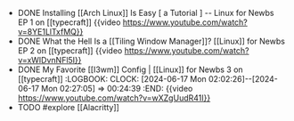 - DONE Installing [[Arch Linux]] Is Easy [ a Tutorial ] -- Linux for Newbs EP 1 on [[typecraft]]
  {{video https://www.youtube.com/watch?v=8YE1LlTxfMQ}}
- DONE What the Hell Is a [[Tiling Window Manager]]? [[Linux]] for Newbs EP 2 on [[typecraft]]
  {{video https://www.youtube.com/watch?v=xWIDvnNFl5I}}
- DONE My Favorite [[I3wm]] Config | [[Linux]] for Newbs 3 on [[typecraft]]
  :LOGBOOK:
  CLOCK: [2024-06-17 Mon 02:02:26]--[2024-06-17 Mon 02:27:05] =>  00:24:39
  :END:
  {{video https://www.youtube.com/watch?v=wXZgUudR41I}}
- TODO #explore [[Alacritty]]